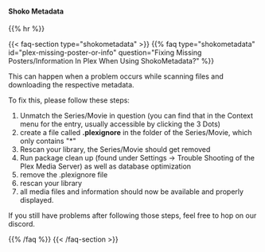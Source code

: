 #### Shoko Metadata
{{% hr %}}

{{< faq-section type="shokometadata" >}}
{{% faq type="shokometadata" id="plex-missing-poster-or-info" question="Fixing Missing Posters/Information In Plex When Using ShokoMetadata?" %}}

This can happen when a problem occurs while scanning files and downloading the respective metadata.

To fix this, please follow these steps:

1. Unmatch the Series/Movie in question (you can find that in the Context menu for the entry, usually accessible by clicking the 3 Dots)
1. create a file called **.plexignore** in the folder of the Series/Movie, which only contains "*"
1. Rescan your library, the Series/Movie should get removed
1. Run package clean up (found under Settings -> Trouble Shooting of the Plex Media Server) as well as database optimization
1. remove the .plexignore file
1. rescan your library
1. all media files and information should now be available and properly displayed.

If you still have problems after following those steps, feel free to hop on our discord.

{{% /faq %}}
{{< /faq-section >}}
